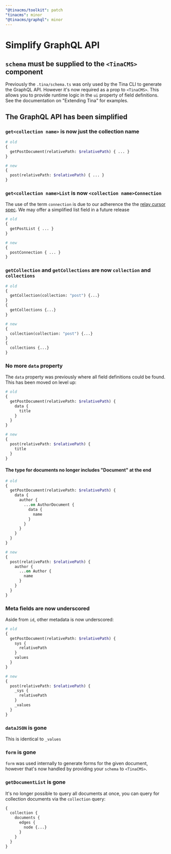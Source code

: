 ```yaml
---
"@tinacms/toolkit": patch
"tinacms": minor
"@tinacms/graphql": minor
---
```


# Simplify GraphQL API

## `schema` must be supplied to the `<TinaCMS>` component

Previously the `.tina/schema.ts` was only used by the Tina CLI to generate the GraphQL API. However it's now required as a prop to `<TinaCMS>`. This allows you to provide runtime logic in the `ui` property of field definitions. See the documentation on "Extending Tina" for examples.

## The GraphQL API has been simplified

### `get<collection name>` is now just the collection name

```graphql
# old
{
  getPostDocument(relativePath: $relativePath) { ... }
}

# new
{
  post(relativePath: $relativePath) { ... }
}
```

### `get<collection name>List` is now `<collection name>Connection`

The use of the term `connection` is due to our adherence the the [relay cursor spec](https://relay.dev/graphql/connections.htm). We may offer a simplified list field in a future release

```graphql
# old
{
  getPostList { ... }
}

# new
{
  postConnection { ... }
}
```

### `getCollection` and `getCollections` are now `collection` and `collections`

```graphql
# old
{
  getCollection(collection: "post") {...}
}
{
  getCollections {...}
}

# new
{
  collection(collection: "post") {...}
}
{
  collections {...}
}
```

### No more `data` property

The `data` property was previously where all field definitions could be found. This has been moved on level up:

```graphql
# old
{
  getPostDocument(relativePath: $relativePath) {
    data {
      title
    }
  }
}

# new
{
  post(relativePath: $relativePath) {
    title
  }
}
```

#### The type for documents no longer includes "Document" at the end
```graphql
# old
{
  getPostDocument(relativePath: $relativePath) {
    data {
      author {
        ...on AuthorDocument {
          data {
            name
          }
        }
      }
    }
  }
}

# new
{
  post(relativePath: $relativePath) {
    author {
      ...on Author {
        name
      }
    }
  }
}
```

### Meta fields are now underscored

Aside from `id`, other metadata is now underscored:

```graphql
# old
{
  getPostDocument(relativePath: $relativePath) {
    sys {
      relativePath
    }
    values
  }
}

# new
{
  post(relativePath: $relativePath) {
    _sys {
      relativePath
    }
    _values
  }
}
```

### `dataJSON` is gone

This is identical to `_values`

### `form` is gone

`form` was used internally to generate forms for the given document, however that's now handled by providing your `schema` to `<TinaCMS>`.

### `getDocumentList` is gone

It's no longer possible to query all documents at once, you can query for collection documents via the `collection` query:

```graphql
{
  collection {
    documents {
      edges {
        node {...}
      }
    }
  }
}
```
